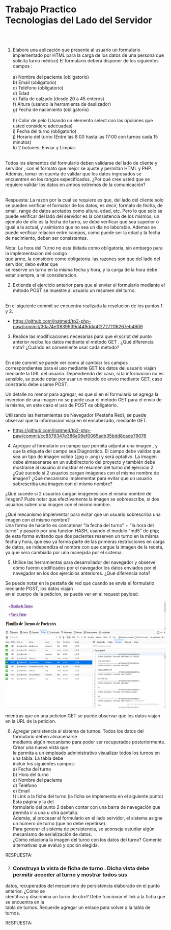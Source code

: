 <h1>Trabajo Practico <br>
Tecnologias del Lado del Servidor</h1><br><br>

1) Elabore una aplicación que presente al usuario un formulario implementado por HTML para la
carga de los datos de una persona que solicita turno médico) El formulario deberá disponer de los
siguientes campos : <br><br>
    a) Nombre del paciente (obligatorio)<br>
    b) Email (obligatorio)<br>
    c) Teléfono (obligatorio)<br>
    d) Edad<br>
    e) Talla de calzado (desde 20 a 45 enteros)<br>
    f) Altura (usando la herramienta de deslizador)<br>
    g) Fecha de nacimiento (obligatorio)<br><br>
    h) Color de pelo (Usando un elemento select con las opciones que usted considere adecuadas)<br>
    i) Fecha del turno (obligatorio)<br>
    j) Horario del turno (Entre las 8:00 hasta las 17:00 con turnos cada 15 minutos)<br>
    k) 2 botones: Enviar y Limpiar.<br><br>

Todos los elementos del formulario deben validarse del lado de cliente y servidor , con el formato
que mejor se ajuste y permitan HTML y PHP. Además, tomar en cuenta de validar que los datos
ingresados se encuentren en los rangos especificados. ¿Por qué cree usted que se requiere validar
los datos en ambos extremos de la comunicación?<br><br>

<p>Respuesta: La razon por la cual se requiere es que, del lado del cliente solo se pueden verificar 
el formator de los datos, es decir, formato de fecha, de email, rango de datos acotados como altura, edad, etc.
Pero lo que solo se puede verificar del lado del servidor es la consistencia de los mismos; un ejemplo de ello es
la fecha de turno, se debe verificar que sea superior o igual a la actual, y asimismo que no sea un dia no laborable. 
Ademas se puede verificar relacion entre campos, como puede ser la edad y la fecha de nacimiento, deben ser consistentes.</p>

<p>Nota: La hora del Turno no esta tildada como obligatoria, sin embargo para la implementacion del codigo<br>
que arme, la considere como obligatoria. las razones son que del lado del servidor, debo evitar que <br>
se reserve un turno en la misma fecha y hora, y la carga de la hora debe estar siempre, a mi consideracion.</p>

2) Extienda el ejercicio anterior para que al enviar el formulario mediante el método POST se muestre
al usuario un resumen del turno. <br><br>

En el siguiente commit se encuentra realizada la resolucion de los puntos 1 y 2. 

- https://github.com/jnatmed/tp2-php-paw/commit/30a74eff839939d449ddd4f2727f116267eb4609

3) Realice las modificaciones necesarias para que el script del punto anterior reciba los datos
mediante el método GET . ¿Qué diferencia nota? ¿Cuándo es conveniente usar cada método?<br><br>

En este commit se puede ver como al cambiar los campos correspondientes para el uso mediante GET
los datos del usuario viajan mediante la URL del usuario. Dependiendo del caso, si la informacion 
no es sensible, se puede optar por usar un metodo de envio mediante GET, caso constrario debe usarse
POST. 

Un detalle no menor para agregar, es que si en el formulario se agrega la insercion de una imagen
no se puede usar el metodo GET para el envio de la misma, en este caso el uso de POST es obligatorio.   

Utilizando las herramientas de Navegador (Pestaña Red), se puede observar que la informacion viaja en el encabezado, mediante GET. 

- https://github.com/jnatmed/tp2-php-paw/commit/cc8579347e386a09ef0065adb35bdd8cade79076


4) Agregue al formulario un campo que permita adjuntar una imagen , y que la etiqueta del campo sea
Diagnóstico. El campo debe validar que sea un tipo de imagen valido (.jpg o .png) y será optativo.
La imagen debe almacenarse en un subdirectorio del proyecto y también debe mostrarse al
usuario al mostrar el resumen del turno del ejercicio 2. ¿Qué sucede si 2 usuarios cargan imágenes
con el mismo nombre de imagen? ¿Qué mecanismo implementar para evitar que un usuario
sobrescriba una imagen con el mismo nombre?

¿Qué sucede si 2 usuarios cargan imágenes con el mismo nombre de imagen?
Pude notar que efectivamente la imagen se sobreescribe, si dos usuarios suben una imagen con el 
mismo nombre. <br>
<p>¿Qué mecanismo implementar para evitar que un usuario sobrescriba una imagen con el mismo nombre?<br>
Una forma de hacerlo es concatenar "la fecha del turno" + "la hora del turno" y pasarlo por una 
funcion HASH, usando el modulo "md5" de php; de esta forma evitando que dos pacientes reserven un turno
en la misma fecha y hora, que eso ya forma parte de las primeras  restricciones en carga de datos, 
se independiza el nombre con que cargue la imagen de la receta, ya que sera cambiada por una manejada 
por el sistema. <br></p>

5) Utilice las herramientas para desarrollador del navegador y observe cómo fueron codificados por
el navegador los datos enviados por el navegador en los dos ejercicios anteriores. ¿Qué diferencia
nota?

<p>Se puede notar en la pestaña de red que cuando se envia el formulario mediante POST, los datos viajan <br>
en el cuerpo de la peticion, se puede ver en el request payload. <br></p>

<img src='img/punto5-tp2-php.png' alt="imagen" width="auto" height="333">

<p> mientras que en una peticion GET se puede observar que los datos viajan en la URL de la peticion. </p>

6) Agregar persistencia al sistema de turnos. Todos los datos del formulario deben almacenarse <br>
mediante algún mecanismo para poder ser recuperados posteriormente. Crear una nueva vista que <br>
le permita a un empleado administrativo visualizar todos los turnos en una tabla. La tabla debe <br>
incluir los siguientes campos: <br>
    a) Fecha del turno <br>
    b) Hora del turno <br>
    c) Nombre del paciente <br>
    d) Teléfono <br>
    e) Email <br>
    f) Link a la ficha del turno (la ficha se implementa en el siguiente punto) Esta página y la del <br>
     formulario del punto 2 deben contar con una barra de navegación que permita ir a una u otra pantalla.<br>
Además, al procesar el formulario en el lado servidor, el sistema asigne un número de turno (que no debe repetirse). <br>
Para generar el sistema de persistencia, se aconseja estudiar algún mecanismo de serialización de datos. <br>
¿Cómo relaciona la imagen del turno con los datos del turno? Comente alternativas que evaluó y opción elegida. <br>

<p>RESPUESTA: </p>

7) <h3>Construya la vista de ficha de turno . Dicha vista debe permitir acceder al turno y mostrar todos sus <br>
datos, recuperados del mecanismo de persistencia elaborado en el punto anterior. ¿Cómo se  <br>
identifica y discrimina un turno de otro? Debe funcionar el link a la ficha que se encuentra en la <br>
tabla de turnos. Recuerde agregar un enlace para volver a la tabla de turnos. <br> </h3>

<p>RESPUESTA: </p>